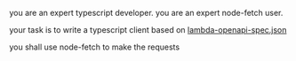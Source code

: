 you are an expert typescript developer. you are an expert node-fetch user.

your task is to write a typescript client based on [lambda-openapi-spec.json](../.knowledge/lambda-openapi-spec.json)

you shall use node-fetch to make the requests